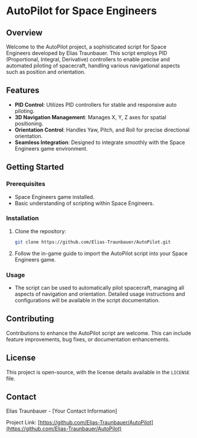 
# AutoPilot for Space Engineers

## Overview

Welcome to the AutoPilot project, a sophisticated script for Space Engineers developed by Elias Traunbauer. This script employs PID (Proportional, Integral, Derivative) controllers to enable precise and automated piloting of spacecraft, handling various navigational aspects such as position and orientation.

## Features

- **PID Control**: Utilizes PID controllers for stable and responsive auto piloting.
- **3D Navigation Management**: Manages X, Y, Z axes for spatial positioning.
- **Orientation Control**: Handles Yaw, Pitch, and Roll for precise directional orientation.
- **Seamless Integration**: Designed to integrate smoothly with the Space Engineers game environment.

## Getting Started

### Prerequisites

- Space Engineers game installed.
- Basic understanding of scripting within Space Engineers.

### Installation

1. Clone the repository:
   ```sh
   git clone https://github.com/Elias-Traunbauer/AutoPilot.git
   ```
2. Follow the in-game guide to import the AutoPilot script into your Space Engineers game.

### Usage

- The script can be used to automatically pilot spacecraft, managing all aspects of navigation and orientation. Detailed usage instructions and configurations will be available in the script documentation.

## Contributing

Contributions to enhance the AutoPilot script are welcome. This can include feature improvements, bug fixes, or documentation enhancements.

## License

This project is open-source, with the license details available in the `LICENSE` file.

## Contact

Elias Traunbauer - [Your Contact Information]

Project Link: [https://github.com/Elias-Traunbauer/AutoPilot](https://github.com/Elias-Traunbauer/AutoPilot)
